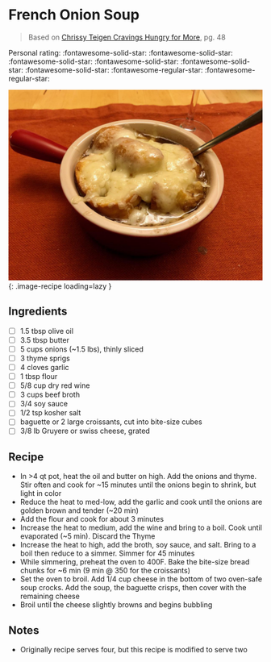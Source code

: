 <!-- Needs Manual Review -->

# French Onion Soup

> Based on [Chrissy Teigen Cravings Hungry for More], pg. 48

  [Chrissy Teigen Cravings Hungry for More]: https://www.penguinrandomhouse.com/books/553580/cravings-hungry-for-more-by-chrissy-teigen-with-adeena-sussman/

<!-- {cts} rating=3; (User can specify rating on scale of 1-5) -->

Personal rating: :fontawesome-solid-star: :fontawesome-solid-star: :fontawesome-solid-star: :fontawesome-solid-star: :fontawesome-solid-star: :fontawesome-solid-star: :fontawesome-regular-star: :fontawesome-regular-star:

<!-- {cte} -->

<!-- {cts} name_image=french_onion_soup.jpeg; (User can specify image name) -->

![french_onion_soup.jpeg](./french_onion_soup.jpeg){: .image-recipe loading=lazy }

<!-- {cte} -->

## Ingredients

* [ ] 1.5 tbsp olive oil
* [ ] 3.5 tbsp butter
* [ ] 5 cups onions (~1.5 lbs), thinly sliced
* [ ] 3 thyme sprigs
* [ ] 4 cloves garlic
* [ ] 1 tbsp flour
* [ ] 5/8 cup dry red wine
* [ ] 3 cups beef broth
* [ ] 3/4 soy sauce
* [ ] 1/2 tsp kosher salt
* [ ] baguette or 2 large croissants, cut into bite-size cubes
* [ ] 3/8 lb Gruyere or swiss cheese, grated

## Recipe

* In >4 qt pot, heat the oil and butter on high. Add the onions and thyme. Stir often and cook for ~15 minutes until the onions begin to shrink, but light in color
* Reduce the heat to med-low, add the garlic and cook until the onions are golden brown and tender (~20 min)
* Add the flour and cook for about 3 minutes
* Increase the heat to medium, add the wine and bring to a boil. Cook until evaporated (~5 min). Discard the Thyme
* Increase the heat to high, add the broth, soy sauce, and salt. Bring to a boil then reduce to a simmer. Simmer for 45 minutes
* While simmering, preheat the oven to 400F. Bake the bite-size bread chunks for ~6 min (9 min @ 350 for the croissants)
* Set the oven to broil. Add 1/4 cup cheese in the bottom of two oven-safe soup crocks. Add the soup, the baguette crisps, then cover with the remaining cheese
* Broil until the cheese slightly browns and begins bubbling

## Notes

* Originally recipe serves four, but this recipe is modified to serve two
